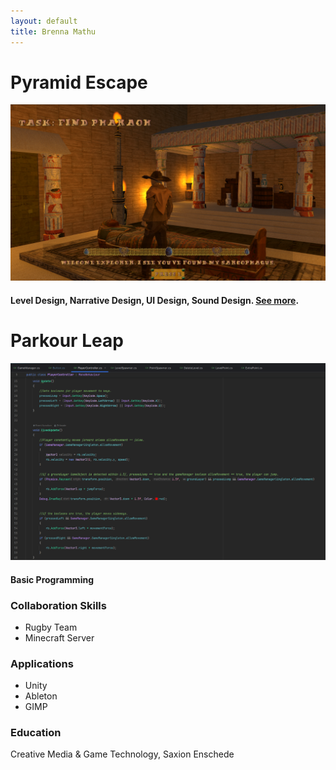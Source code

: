```yaml
---
layout: default
title: Brenna Mathu
---
```


# Pyramid Escape
![Pyramid_Escape](/assets/img/Pyramid_Escape_portfolio_menu.png)
#### Level Design, Narrative Design, UI Design, Sound Design. [See more](./designFundamentals.html).

# Parkour Leap
![Parkour_Leap](/assets/img/Parkour_Leap_PlayerController.png)
#### Basic Programming

### Collaboration Skills
- Rugby Team
- Minecraft Server

### Applications
- Unity
- Ableton
- GIMP

### Education
Creative Media & Game Technology, Saxion Enschede
